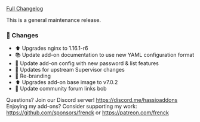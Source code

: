[Full Changelog][changelog]

This is a general maintenance release.

### 🔨 Changes

- :arrow_up: Upgrades nginx to 1.16.1-r6
- :books: Update add-on documentation to use new YAML configuration format
- :hammer: Update add-on config with new password & list features
- :hammer: Updates for upstream Supervisor changes
- :hammer: Re-branding
- :arrow_up: Upgrades add-on base image to v7.0.2
- :hammer: Update community forum links bob

[changelog]: https://github.com/hassio-addons/addon-adguard-home/compare/v2.3.1...v2.3.2

Questions? Join our Discord server! https://discord.me/hassioaddons
Enjoying my add-ons? Consider supporting my work:
https://github.com/sponsors/frenck or https://patreon.com/frenck